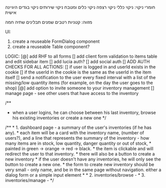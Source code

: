 חומרי ניקוי:
	ניקוי כללי
	ניקוי רצפה
	ניקוי כלים ומטבח
	ניקוי שירותים
	ניקוי בגדים
	היגיינה אישית

מזווה:
	קטניות
	רטבים
	שמנים
	תבלינים
	שתיה חמה

UI:
1. create a reuseable FormDialog component
2. create a reuseable Table component?

LOGIC:
[@] add RHF to all forms
[] add client form validation to items table and edit sidebar item
[] add lucia auth?
[] add social auth
[] ADD AUTH CHECKS FOR ALL ACTIONS:
	[] if user is logged in and userId exists in the cookie
	[] if the userId in the cookie is the same as the userId in the item itself
[] send a notification to the user every fixed interval with a list of the missing/low quantity items (for example, on the day the user goes to the shop)
[@] add option to invite someone to your inventory management
[] manage page - see other users that have access to the inventory

/**
 * when a user logins, he can choose between his last inventory, browse his existing inventories or create a new one
 */


/**
	* 1. dashboard page - a summary of the user's inventories (if he has any).
	* each item will be a card with the inventory name, (number of users?), and a line that represents the summary of the inventory - how many items are in stock, low quantity, danger quantity or out of stock,
	* painted in green -> orange -> red -> black.
	* the item is clickable and will redirect the user to that inventory.
	* there will also be a button to create a new inventory
	* if the user doesn't have any inventories, he will only see the button to create a new one.
	* the form to create new inventory should be very small - only name, and be in the same page without navigation. either a dialog form or a simple input element
	*
	* 2. inventories/browse -
	* 3. inventories/manage - 
 */
